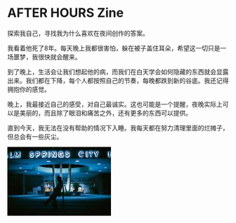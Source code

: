 # AFTER HOURS Zine

探索我自己，寻找我为什么喜欢在夜间创作的答案。

我看着他死了8年。每天晚上我都很害怕，躲在被子盖住耳朵，希望这一切只是一场噩梦，我很快就会醒来。

到了晚上，生活会让我们想起他的病，而我们在白天学会如何隐藏的东西就会显露出来。我们都在下降，每个人都按照自己的节奏，每晚都跌到新的谷底。我还记得拥抱你的感觉。

晚上，我最接近自己的感受，对自己最诚实。这也可能是一个提醒，夜晚实际上可以是美丽的，而且除了眼泪和痛苦之外，还有更多的东西可以提供。

直到今天，我无法在没有帮助的情况下入睡。我每天都在努力清理里面的烂摊子，但总会有一些灰尘。

![unnamed](unnamed.jpg)
